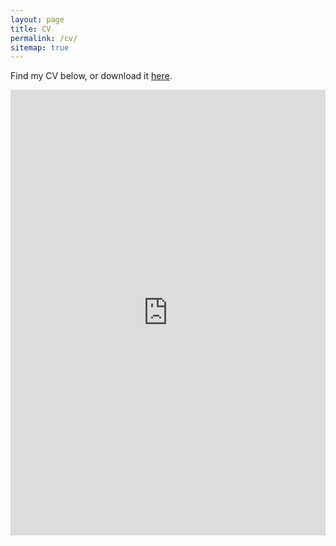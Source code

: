 ```yaml
---
layout: page
title: CV
permalink: /cv/
sitemap: true
---
```


Find my CV below, or download it <a href="https://anramosr.github.io/home/CV_AndreyRamos.pdf" target="_blank">here</a>.

<div class="pdf-container">
    <embed src="https://anramosr.github.io/CV_AndreyRamos.pdf" type="application/pdf" />
</div>

<style>
    .pdf-container {
        position: relative;
        width: 100%;
        height: 0;
        padding-bottom: 141.42%; /* Aspect ratio 700:900 (height/width * 100) */
    }
    .pdf-container embed {
        position: absolute;
        top: 0;
        left: 0;
        width: 100%;
        height: 100%;
    }

    @media screen and (max-width: 600px) {
        .pdf-container {
            padding-bottom: 175%; /* Aspect ratio adjustment for smaller screens */
        }
    }
</style>


